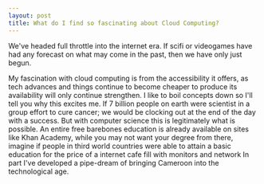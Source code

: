 ```yaml
---
layout: post
title: What do I find so fascinating about Cloud Computing?
---
```


We've headed full throttle into the internet era. If scifi or videogames have had any forecast on what may come in the past, then we have only just begun.

My fascination with cloud computing is from the accessibility it offers, as tech advances and things continue to become cheaper to produce its availability will only continue strengthen. I like to boil concepts down so I'll tell you why this excites me. If 7 billion people on earth were scientist in a group effort to cure cancer; we would be clocking out at the end of the day with a success. But with computer science this is legitimately what is possible. An entire free barebones education is already available on sites like Khan Academy, while you may not want your degree from there, imagine if people in third world countries were able to attain a basic education for the price of a internet cafe fill with monitors and network In part I've developed a pipe-dream of bringing Cameroon into the technological age.

